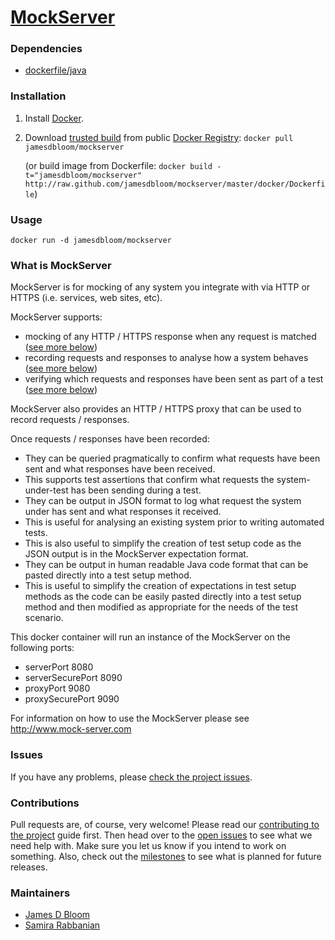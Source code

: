 [MockServer](http://www.mock-server.com)
==========

### Dependencies

* [dockerfile/java](http://dockerfile.github.io/#/java)

### Installation

1. Install [Docker](https://www.docker.io/).

2. Download [trusted build](https://index.docker.io/u/jamesdbloom/mockserver/) from public [Docker Registry](https://index.docker.io/): `docker pull jamesdbloom/mockserver`

   (or build image from Dockerfile: `docker build -t="jamesdbloom/mockserver" http://raw.github.com/jamesdbloom/mockserver/master/docker/Dockerfile`)

### Usage

    docker run -d jamesdbloom/mockserver

### What is MockServer

MockServer is for mocking of any system you integrate with via HTTP or HTTPS (i.e. services, web sites, etc).

MockServer supports:

* mocking of any HTTP / HTTPS response when any request is matched (<a href="#mocking">see more below</a>)
* recording requests and responses to analyse how a system behaves (<a href="#proxying">see more below</a>)
* verifying which requests and responses have been sent as part of a test (<a href="#proxying">see more below</a>)

MockServer also provides an HTTP / HTTPS proxy that can be used to record requests / responses.

Once requests / responses have been recorded:

* They can be queried pragmatically to confirm what requests have been sent and what responses have been received.
 * This supports test assertions that confirm what requests the system-under-test has been sending during a test.
* They can be output in JSON format to log what request the system under has sent and what responses it received.
 * This is useful for analysing an existing system prior to writing automated tests.
 * This is also useful to simplify the creation of test setup code as the JSON output is in the MockServer expectation format.
* They can be output in human readable Java code format that can be pasted directly into a test setup method.
 * This is useful to simplify the creation of expectations in test setup methods as the code can be easily pasted directly into a test setup method and then modified as appropriate for the needs of the test scenario.

This docker container will run an instance of the MockServer on the following ports:

* serverPort 8080
* serverSecurePort 8090
* proxyPort 9080
* proxySecurePort 9090

For information on how to use the MockServer please see http://www.mock-server.com

### Issues

If you have any problems, please [check the project issues](https://github.com/jamesdbloom/mockserver/issues?state=open).

### Contributions

Pull requests are, of course, very welcome! Please read our [contributing to the project](https://github.com/jamesdbloom/mockserver/wiki/Contributing-to-the-project) guide first. Then head over to the [open issues](https://github.com/jamesdbloom/mockserver/issues?state=open) to see what we need help with. Make sure you let us know if you intend to work on something. Also, check out the [milestones](https://github.com/jamesdbloom/mockserver/issues/milestones) to see what is planned for future releases.

### Maintainers
* [James D Bloom](http://blog.jamesdbloom.com)
* [Samira Rabbanian](https://github.com/samirarabbanian)
